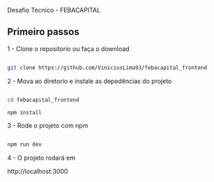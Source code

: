 Desafio Técnico -  FEBACAPITAL

## Primeiro passos 

1 - Clone o repositorio ou faça o download 

```bash

git clone https://github.com/ViniciusLima93/febacapital_frontend

```

2 - Mova ao diretorio e instale as depedências do projeto

```bash

cd febacapital_frontend

npm install

```

3 - Rode o projeto com npm

```bash

npm run dev

```
4 -  O projeto rodará em 

 http://localhost:3000